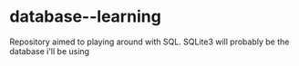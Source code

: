 # database--learning
Repository aimed to playing around with SQL. SQLite3 will probably be the database i'll be using
